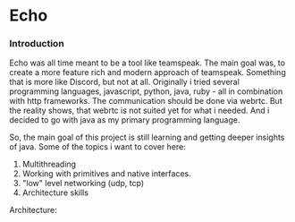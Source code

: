 # Echo

### Introduction

Echo was all time meant to be a tool like teamspeak. The main goal was, to create a more feature rich and modern approach of teamspeak.
Something that is more like Discord, but not at all. Originally i tried several programming languages, javascript, python, java, ruby - all in combination with http frameworks. The communication should be done via webrtc.
But the reality shows, that webrtc is not suited yet for what i needed. And i decided to go with java as my primary programming language.

So, the main goal of this project is still learning and getting deeper insights of java. Some of the topics i want to cover here:

1. Multithreading
2. Working with primitives and native interfaces.
3. "low" level networking (udp, tcp)
4. Architecture skills

Architecture:

